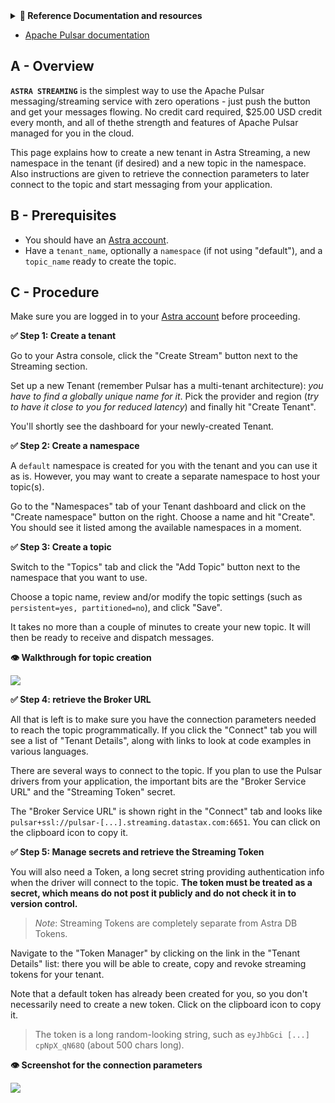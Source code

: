 <details>
<summary><b> 📖 Reference Documentation and resources</b></summary>
<ol>
<li><a href="https://docs.datastax.com/en/astra-streaming/docs/astream-quick-start.html"><b>📖  Astra Docs</b> - Reference documentation</a>
<li><a href="https://www.youtube.com/watch?v=MCj58S56Z2U&list=PL2g2h-wyI4SpWK1G3UaxXhzZc6aUFXbvL&index=14"><b>🎥 Youtube Video</b> - Astra Streaming demo</a>
<li><a href="https://pulsar.apache.org/docs/en/standalone/"><b>🎥 Pulsar Documentation</b> - Getting Started</a>
</ol>
</details>

- [Apache Pulsar documentation](https://pulsar.apache.org/docs/next/)

## A - Overview

**`ASTRA STREAMING`** is the simplest way to use the Apache Pulsar messaging/streaming service with zero operations - just push the button and get your messages flowing.
No credit card required, $25.00 USD credit every month, and all of thethe strength and features of Apache Pulsar managed for you in the cloud.

This page explains how to create a new tenant in Astra Streaming, a new namespace in the tenant (if desired) and a new topic in the namespace.
Also instructions are given to retrieve the connection parameters to later connect to the topic and start messaging from your application.

## B - Prerequisites

- You should have an [Astra account](http://astra.datastax.com/).
- Have a `tenant_name`, optionally a `namespace` (if not using "default"), and a `topic_name` ready to create the topic.

## C - Procedure

Make sure you are logged in to your [Astra account](http://astra.datastax.com/)
before proceeding.

**✅ Step 1: Create a tenant**

Go to your Astra console, click the "Create Stream" button next to the Streaming section.

Set up a new Tenant (remember Pulsar has a multi-tenant architecture): _you have to find a globally unique name for it_.
Pick the provider and region (_try to have it close to you for reduced latency_) and finally hit "Create Tenant".

You'll shortly see the dashboard for your newly-created Tenant.

**✅ Step 2: Create a namespace**

A `default` namespace is created for you with the tenant and you can use it as is.
However, you may want to create a separate namespace to host your topic(s).

Go to the "Namespaces" tab of your Tenant dashboard and click on the "Create namespace"
button on the right. Choose a name and hit "Create". You should see it listed among the
available namespaces in a moment.

**✅ Step 3: Create a topic**

Switch to the "Topics" tab and click the "Add Topic" button next to the namespace that you want to use.

Choose a topic name, review and/or modify the topic settings (such as `persistent=yes, partitioned=no`), and click "Save".

It takes no more than a couple of minutes to create your new topic. It will then be ready to receive and
dispatch messages.

**👁️ Walkthrough for topic creation**

<img src="../../../img/astra/astra-create-streaming-topic.gif" />

**✅ Step 4: retrieve the Broker URL**

All that is left is to make sure you have the connection parameters needed to reach the topic
programmatically. If you click the "Connect" tab you will see a list of "Tenant Details",
along with links to look at code examples in various languages.

There are several ways to connect to the topic. If you plan to use the
Pulsar drivers from your application, the important bits are the "Broker Service URL"
and the "Streaming Token" secret.

The "Broker Service URL" is shown right in the "Connect" tab and looks like
`pulsar+ssl://pulsar-[...].streaming.datastax.com:6651`. You can click on the
clipboard icon to copy it.

**✅ Step 5: Manage secrets and retrieve the Streaming Token**

You will also need a Token, a long secret string providing authentication info
when the driver will connect to the topic. **The token must be treated as a secret,
which means do not post it publicly and do not check it in to version control.**

> _Note_: Streaming Tokens are completely separate from Astra DB Tokens.

Navigate to the "Token Manager" by clicking on the link in the "Tenant Details" list:
there you will be able to create, copy and revoke streaming tokens for your tenant.

Note that a default token has already been created for you, so you don't necessarily need
to create a new token. Click on the clipboard
icon to copy it.

> The token is a long random-looking string, such as `eyJhbGci [...] cpNpX_qN68Q`
> (about 500 chars long).

**👁️ Screenshot for the connection parameters**

<img src="../../../img/astra/astra-streaming-secrets.png" />
